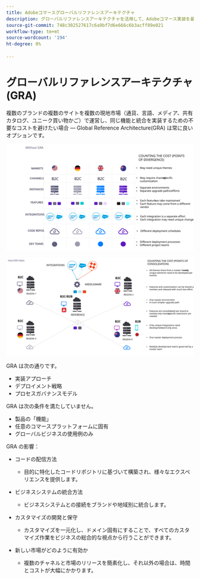 ```yaml
---
title: Adobeコマースグローバルリファレンスアーキテクチャ
description: グローバルリファレンスアーキテクチャを活用して、Adobeコマース実装を最大限に活用します。
source-git-commit: 748c302527617c6a9bf7d6e666c6b3acff89e021
workflow-type: tm+mt
source-wordcount: '194'
ht-degree: 0%

---
```



# グローバルリファレンスアーキテクチャ (GRA)

複数のブランドの複数のサイトを複数の現地市場（通貨、言語、メディア、共有カタログ、ユニーク買い物かご）で運営し、同じ機能と統合を実装するための不要なコストを避けたい場合 — Global Reference Architecture(GRA) は常に良いオプションです。

![建築における格差のコストを説明した表](../../assets/playbooks/divergent-architecture.svg)

![アーキテクチャでの統合コストを説明する表](../../assets/playbooks/consolidated-architecture.svg)

GRA は次の通りです。

- 実装アプローチ
- デプロイメント戦略
- プロセスガバナンスモデル

GRA は次の条件を満たしていません。

- 製品の「機能」
- 任意のコマースプラットフォームに固有
- グローバルビジネスの使用例のみ

GRA の影響：

- コードの配信方法

   - 目的に特化したコードリポジトリに基づいて構築され、様々なエクスペリエンスを提供します。

- ビジネスシステムの統合方法

   - ビジネスシステムとの接続をブランドや地域別に統合します。

- カスタマイズの開発と保守

   - カスタマイズを一元化し、ドメイン固有にすることで、すべてのカスタマイズ作業をビジネスの総合的な視点から行うことができます。

- 新しい市場がどのように有効か

   - 複数のチャネルと市場のリリースを簡素化し、それ以外の場合は、時間とコストが大幅にかかります。

